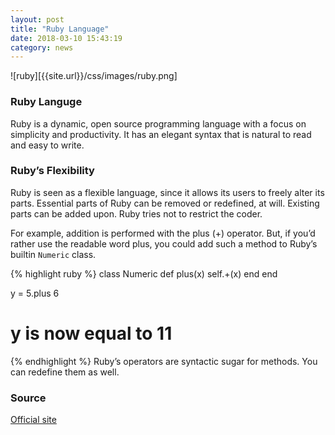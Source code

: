 ```yaml
---
layout: post
title: "Ruby Language"
date: 2018-03-10 15:43:19
category: news
---
```

![ruby][{{site.url}}/css/images/ruby.png]

### Ruby Languge

Ruby is a dynamic, open source programming language with a focus on simplicity and productivity. It has an elegant syntax that is natural to read and easy to write.

### Ruby’s Flexibility

Ruby is seen as a flexible language, since it allows its users to freely alter its parts. Essential parts of Ruby can be removed or redefined, at will. Existing parts can be added upon. Ruby tries not to restrict the coder.

For example, addition is performed with the plus (+) operator. But, if you’d rather use the readable word plus, you could add such a method to Ruby’s builtin `Numeric` class.

{% highlight ruby %}
class Numeric
  def plus(x)
    self.+(x)
  end
end

y = 5.plus 6
# y is now equal to 11
{% endhighlight %}
Ruby’s operators are syntactic sugar for methods. You can redefine them as well.

### Source
[Official site](https://www.ruby-lang.org/en/about/)
